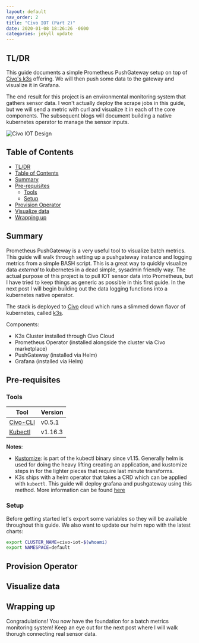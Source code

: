 ```yaml
---
layout: default
nav_order: 2
title: "Civo IOT (Part 2)"
date: 2020-01-08 18:26:26 -0600
categories: jekyll update
---
```


## TL/DR

This guide documents a simple Prometheus PushGateway setup on top of [Civo's k3s](https://www.civo.com/kube100) offering. We will then push some data to the gateway and visualize it in Grafana.

The end result for this project is an environmental monitoring system that gathers sensor data. I won't actually deploy the scrape jobs in this guide, but we will send a metric with curl and visualize it in each of the core components. The subsequent blogs will document building a native kubernetes operator to manage the sensor inputs.

![Civo IOT Design](https://github.com/gabeduke/civo-iot/blob/master/docs/screenshots/project.png?raw=true)

## Table of Contents

<!-- TOC -->

- [TL/DR](#tldr)
- [Table of Contents](#table-of-contents)
- [Summary](#summary)
- [Pre-requisites](#pre-requisites)
  - [Tools](#tools)
  - [Setup](#setup)
- [Provision Operator](#provision-operator)
- [Visualize data](#visualize-data)
- [Wrapping up](#wrapping-up)

<!-- /TOC -->

## Summary

Prometheus PushGateway is a very useful tool to visualize batch metrics. This guide will walk through setting up a pushgateway instance and logging metrics from a simple BASH script. This is a great way to quickly visualize data _external_ to kubernetes in a dead simple, sysadmin friendly way. The actual purpose of this project is to pull IOT sensor data into Prometheus, but I have tried to keep things as generic as possible in this first guide. In the next post I will begin building out the data logging functions into a kubernetes native operator.

The stack is deployed to [Civo](https://www.civo.com/) cloud which runs a slimmed down flavor of kubernetes, called [k3s](https://github.com/rancher/k3s).

Components:

- K3s Cluster installed through Civo Cloud
- Prometheus Operator (installed alongside the cluster via Civo marketplace)
- PushGateway (installed via Helm)
- Grafana (installed via Helm)

## Pre-requisites

### Tools

| Tool                                                               | Version |
| ------------------------------------------------------------------ | ------- |
| [Civo-CLI](https://github.com/civo/cli#set-up)                     | v0.5.1  |
| [Kubectl](https://kubernetes.io/docs/tasks/tools/install-kubectl/) | v1.16.3 |

**Notes**:

- [Kustomize](https://kustomize.io/): is part of the kubectl binary since v1.15. Generally helm is used for doing the heavy lifting creating an application, and kustomize steps in for the lighter pieces that require last minute transforms.
- K3s ships with a helm operator that takes a CRD which can be applied with `kubectl`. This guide will deploy grafana and pushgateway using this method. More information can be found [here](https://rancher.com/docs/k3s/latest/en/configuration/#auto-deploying-manifests)

### Setup

Before getting started let's export some variables so they will be available throughout this guide. We also want to update our helm repo with the latest charts:

```bash
export CLUSTER_NAME=civo-iot-$(whoami)
export NAMESPACE=default
```

## Provision Operator

## Visualize data

## Wrapping up

Congradulations! You now have the foundation for a batch metrics monitoring system! Keep an eye out for the next post where I will walk thorugh connecting real sensor data.
